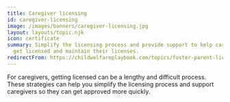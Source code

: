```yaml
---
title: Caregiver licensing
id: caregiver-licensing
image: /images/banners/caregiver-licensing.jpg
layout: layouts/topic.njk
icon: certificate
summary: Simplify the licensing process and provide support to help caregivers
  get licensed and maintain their licenses.
redirectFrom: https://childwelfareplaybook.com/topics/foster-parent-licensing/
---
```


For caregivers, getting licensed can be a lengthy and difficult process. These strategies can help you simplify the licensing process and support caregivers so they can get approved more quickly.
